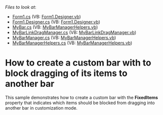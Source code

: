 <!-- default file list -->
*Files to look at*:

* [Form1.cs](./CS/BarsCustomization/Form1.cs) (VB: [Form1.Designer.vb](./VB/BarsCustomization/Form1.Designer.vb))
* [Form1.Designer.cs](./CS/BarsCustomization/Form1.Designer.cs) (VB: [Form1.Designer.vb](./VB/BarsCustomization/Form1.Designer.vb))
* [MyBar.cs](./CS/BarsCustomization/MyBar.cs) (VB: [MyBarManagerHelpers.vb](./VB/BarsCustomization/MyBarManagerHelpers.vb))
* [MyBarLinkDragManager.cs](./CS/BarsCustomization/MyBarLinkDragManager.cs) (VB: [MyBarLinkDragManager.vb](./VB/BarsCustomization/MyBarLinkDragManager.vb))
* [MyBarManager.cs](./CS/BarsCustomization/MyBarManager.cs) (VB: [MyBarManagerHelpers.vb](./VB/BarsCustomization/MyBarManagerHelpers.vb))
* [MyBarManagerHelpers.cs](./CS/BarsCustomization/MyBarManagerHelpers.cs) (VB: [MyBarManagerHelpers.vb](./VB/BarsCustomization/MyBarManagerHelpers.vb))
<!-- default file list end -->
# How to create a custom bar with to block dragging of its items to another bar


<p>This sample demonstrates how to create a custom bar with the <strong>FixedItems</strong> property that indicates which items should be blocked from dragging into another bar in customization mode.</p>

<br/>


